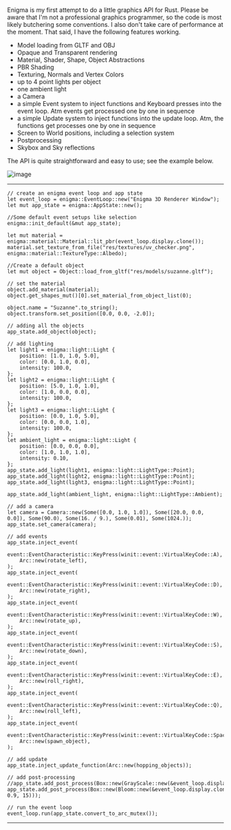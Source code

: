 Enigma is my first attempt to do a little graphics API for Rust.
Please be aware that I'm not a professional graphics programmer, so the code is most likely butchering some conventions. I also don't take care of performance at the moment. That said, I have the following features working.

- Model loading from GLTF and OBJ
- Opaque and Transparent rendering
- Material, Shader, Shape, Object Abstractions
- PBR Shading
- Texturing, Normals and Vertex Colors
- up to 4 point lights per object
- one ambient light
- a Camera
- a simple Event system to inject functions and Keyboard presses into the event loop. Atm events get processed one by one in sequence
- a simple Update system to inject functions into the update loop. Atm, the functions get processes one by one in sequence
- Screen to World positions, including a selection system
- Postprocessing
- Skybox and Sky reflections


The API is quite straightforward and easy to use; see the example below.

![image](https://github.com/JeremiasMeister/enigma/assets/19373094/311300f4-5528-4909-8c03-25cdf2e20c5c)


***
    // create an enigma event loop and app state
    let event_loop = enigma::EventLoop::new("Enigma 3D Renderer Window");
    let mut app_state = enigma::AppState::new();

    //Some default event setups like selection
    enigma::init_default(&mut app_state);

    let mut material = enigma::material::Material::lit_pbr(event_loop.display.clone());
    material.set_texture_from_file("res/textures/uv_checker.png", enigma::material::TextureType::Albedo);

    //Create a default object
    let mut object = Object::load_from_gltf("res/models/suzanne.gltf");

    // set the material
    object.add_material(material);
    object.get_shapes_mut()[0].set_material_from_object_list(0);

    object.name = "Suzanne".to_string();
    object.transform.set_position([0.0, 0.0, -2.0]);

    // adding all the objects
    app_state.add_object(object);

    // add lighting
    let light1 = enigma::light::Light {
        position: [1.0, 1.0, 5.0],
        color: [0.0, 1.0, 0.0],
        intensity: 100.0,
    };
    let light2 = enigma::light::Light {
        position: [5.0, 1.0, 1.0],
        color: [1.0, 0.0, 0.0],
        intensity: 100.0,
    };
    let light3 = enigma::light::Light {
        position: [0.0, 1.0, 5.0],
        color: [0.0, 0.0, 1.0],
        intensity: 100.0,
    };
    let ambient_light = enigma::light::Light {
        position: [0.0, 0.0, 0.0],
        color: [1.0, 1.0, 1.0],
        intensity: 0.10,
    };
    app_state.add_light(light1, enigma::light::LightType::Point);
    app_state.add_light(light2, enigma::light::LightType::Point);
    app_state.add_light(light3, enigma::light::LightType::Point);

    app_state.add_light(ambient_light, enigma::light::LightType::Ambient);

    // add a camera
    let camera = Camera::new(Some([0.0, 1.0, 1.0]), Some([20.0, 0.0, 0.0]), Some(90.0), Some(16. / 9.), Some(0.01), Some(1024.));
    app_state.set_camera(camera);

    // add events
    app_state.inject_event(
        event::EventCharacteristic::KeyPress(winit::event::VirtualKeyCode::A),
        Arc::new(rotate_left),
    );
    app_state.inject_event(
        event::EventCharacteristic::KeyPress(winit::event::VirtualKeyCode::D),
        Arc::new(rotate_right),
    );
    app_state.inject_event(
        event::EventCharacteristic::KeyPress(winit::event::VirtualKeyCode::W),
        Arc::new(rotate_up),
    );
    app_state.inject_event(
        event::EventCharacteristic::KeyPress(winit::event::VirtualKeyCode::S),
        Arc::new(rotate_down),
    );
    app_state.inject_event(
        event::EventCharacteristic::KeyPress(winit::event::VirtualKeyCode::E),
        Arc::new(roll_right),
    );
    app_state.inject_event(
        event::EventCharacteristic::KeyPress(winit::event::VirtualKeyCode::Q),
        Arc::new(roll_left),
    );
    app_state.inject_event(
        event::EventCharacteristic::KeyPress(winit::event::VirtualKeyCode::Space),
        Arc::new(spawn_object),
    );

    // add update
    app_state.inject_update_function(Arc::new(hopping_objects));

    // add post-processing
    //app_state.add_post_process(Box::new(GrayScale::new(&event_loop.display.clone())));
    app_state.add_post_process(Box::new(Bloom::new(&event_loop.display.clone(), 0.9, 15)));

    // run the event loop
    event_loop.run(app_state.convert_to_arc_mutex());
  ***
